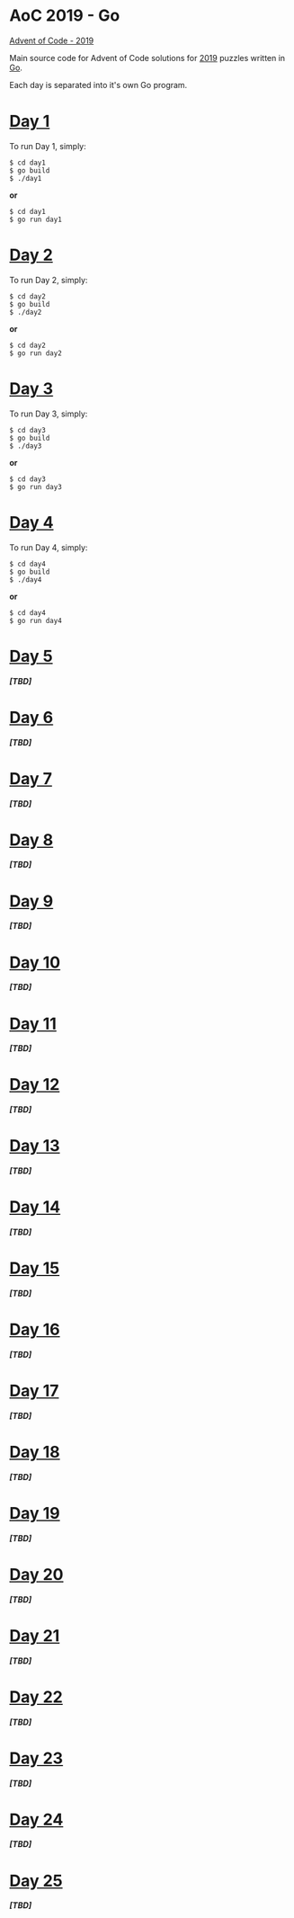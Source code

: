 # AoC 2019 - Go

[Advent of Code - 2019](https://adventofcode.com/2019)

Main source code for Advent of Code solutions for [2019](https://adventofcode.com/2019) puzzles written in [Go](https://golang.org/).

Each day is separated into it's own Go program.

# [Day 1](https://adventofcode.com/2019/day/1)
To run Day 1, simply:
```
$ cd day1
$ go build
$ ./day1
```
**or**

```
$ cd day1
$ go run day1
```

# [Day 2](https://adventofcode.com/2019/day/2)
To run Day 2, simply:
```
$ cd day2
$ go build
$ ./day2
```
**or**

```
$ cd day2
$ go run day2
```

# [Day 3](https://adventofcode.com/2019/day/3)
To run Day 3, simply:
```
$ cd day3
$ go build
$ ./day3
```
**or**

```
$ cd day3
$ go run day3
```

# [Day 4](https://adventofcode.com/2019/day/4)
To run Day 4, simply:
```
$ cd day4
$ go build
$ ./day4
```
**or**

```
$ cd day4
$ go run day4
```

# [Day 5](https://adventofcode.com/2019/day/5)

_**[TBD]**_

# [Day 6](https://adventofcode.com/2019/day/6)

_**[TBD]**_

# [Day 7](https://adventofcode.com/2019/day/7)

_**[TBD]**_

# [Day 8](https://adventofcode.com/2019/day/8)

_**[TBD]**_

# [Day 9](https://adventofcode.com/2019/day/9)

_**[TBD]**_

# [Day 10](https://adventofcode.com/2019/day/10)

_**[TBD]**_

# [Day 11](https://adventofcode.com/2019/day/11)

_**[TBD]**_

# [Day 12](https://adventofcode.com/2019/day/12)

_**[TBD]**_

# [Day 13](https://adventofcode.com/2019/day/13)

_**[TBD]**_

# [Day 14](https://adventofcode.com/2019/day/14)

_**[TBD]**_

# [Day 15](https://adventofcode.com/2019/day/15)

_**[TBD]**_

# [Day 16](https://adventofcode.com/2019/day/16)

_**[TBD]**_

# [Day 17](https://adventofcode.com/2019/day/17)

_**[TBD]**_

# [Day 18](https://adventofcode.com/2019/day/18)

_**[TBD]**_

# [Day 19](https://adventofcode.com/2019/day/19)

_**[TBD]**_

# [Day 20](https://adventofcode.com/2019/day/20)

_**[TBD]**_

# [Day 21](https://adventofcode.com/2019/day/21)

_**[TBD]**_

# [Day 22](https://adventofcode.com/2019/day/22)

_**[TBD]**_

# [Day 23](https://adventofcode.com/2019/day/23)

_**[TBD]**_

# [Day 24](https://adventofcode.com/2019/day/24)

_**[TBD]**_

# [Day 25](https://adventofcode.com/2019/day/25)

_**[TBD]**_
